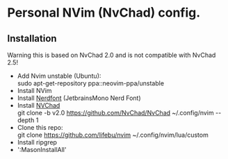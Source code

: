 # Personal NVim (NvChad) config.
## Installation
Warning this is based on NvChad 2.0 and is not compatible with NvChad 2.5!

- Add Nvim unstable (Ubuntu): <br>sudo apt-get-repository ppa::neovim-ppa/unstable
- Install NVim
- Install [Nerdfont](https://www.nerdfonts.com/font-downloads) (JetbrainsMono Nerd Font)
- Install [NVChad](https://nvchad.com/docs/quickstart/install) <br>
git clone -b v2.0 https://github.com/NvChad/NvChad ~/.config/nvim --depth 1
- Clone this repo: <br>git clone https://github.com/lifebu/nvim ~/.config/nvim/lua/custom
- Install ripgrep
- ':MasonInstallAll'
